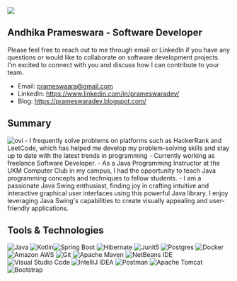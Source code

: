 ![](http://github-profile-summary-cards.vercel.app/api/cards/profile-details?username=prameswaraandhika&theme=github_dark)
  
## Andhika Prameswara - Software Developer
Please feel free to reach out to me through email or LinkedIn if you have any questions or would like to collaborate on software development projects. I'm excited to connect with you and discuss how I can contribute to your team.
- Email: prameswaara@gmail.com
- LinkedIn: https://www.linkedin.com/in/prameswaradev/
- Blog: https://prameswaradev.blogspot.com/

  

## Summary
<img src="https://github-readme-stats.vercel.app/api/top-langs?username=prameswaraandhika&show_icons=true&locale=en&layout=compact&theme=chartreuse-dark" alt="ovi" />
- I frequently solve problems on platforms such as HackerRank and LeetCode, which has helped me develop my problem-solving skills and stay up to date with the 	 
  latest trends in programming
- Currently working as freelance Software Developer.
- As a Java Programming Instructor at the UKM Computer Club in my campus, I had the opportunity to teach Java programming concepts and techniques to fellow 
  students.
- I am a passionate Java Swing enthusiast, finding joy in crafting intuitive and interactive graphical user interfaces using this powerful Java library. I enjoy 
  leveraging Java Swing's capabilities to create visually appealing and user-friendly applications.

## Tools & Technologies
![Java](https://img.shields.io/badge/java-red.svg?style=for-the-badge&logo=openjdk&logoColor=white)
![Kotlin](https://img.shields.io/badge/kotlin-%237F52FF.svg?style=for-the-badge&logo=kotlin&logoColor=white)![Spring Boot](https://img.shields.io/badge/-springboot-black?style=for-the-badge&logo=springboot)
![Hibernate](https://img.shields.io/badge/-hibernate-black?style=for-the-badge&logo=hibernate)
![Junit5](https://img.shields.io/badge/-junit5-black?style=for-the-badge&logo=junit5)
![Postgres](https://img.shields.io/badge/postgres-black.svg?style=for-the-badge&logo=postgresql&logoColor=white)
![Docker](https://img.shields.io/badge/-Docker-black?style=for-the-badge&logo=docker)
![Amazon AWS](https://img.shields.io/badge/Amazon%20AWS-black?style=for-the-badge&logo=amazon-aws)
![Git](https://img.shields.io/badge/-Git-black?style=for-the-badge&logo=git)
![Apache Maven](https://img.shields.io/badge/-apachemaven-black?style=for-the-badge&logo=apachemaven)
![NetBeans IDE](https://img.shields.io/badge/NetBeansIDE-black.svg?style=for-the-badge&logo=apache-netbeans-ide&logoColor=white)
![Visual Studio Code](https://img.shields.io/badge/-visualstudiocode-black?style=for-the-badge&logo=visualstudiocode)
![IntelliJ IDEA](https://img.shields.io/badge/-intellijidea-black?style=for-the-badge&logo=intellijidea)
![Postman](https://img.shields.io/badge/-postman-black?style=for-the-badge&logo=postman)
![Apache Tomcat](https://img.shields.io/badge/-apachetomcat-black?style=for-the-badge&logo=apachetomcat)
![Bootstrap](https://img.shields.io/badge/-Bootstrap-black?style=for-the-badge&logo=bootstrap)




